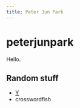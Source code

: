 ```yaml
---
title: Peter Jun Park
---
```


# peterjunpark

Hello.

## Random stuff

- [Y](https://github.com/peterjunpark/y)
- crosswordfish
